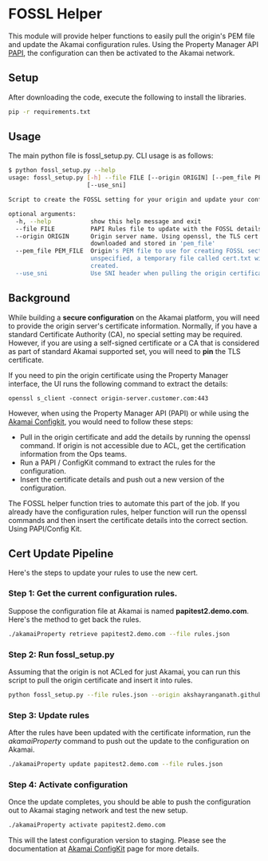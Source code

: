 # FOSSL Helper

This module will provide helper functions to easily pull the origin's PEM file and update the Akamai configuration rules. Using the Property Manager API [PAPI](https://developer.akamai.com/api/luna/papi/overview.html), the configuration can then be activated to the Akamai network.

## Setup
After downloading the code, execute the following to install the libraries.
```bash
pip -r requirements.txt
```

## Usage
The main python file is fossl_setup.py. CLI usage is as follows:
```bash
$ python fossl_setup.py --help
usage: fossl_setup.py [-h] --file FILE [--origin ORIGIN] [--pem_file PEM_FILE]
                      [--use_sni]

Script to create the FOSSL setting for your origin and update your configuration rules

optional arguments:
  -h, --help           show this help message and exit
  --file FILE          PAPI Rules file to update with the FOSSL details
  --origin ORIGIN      Origin server name. Using openssl, the TLS cert will be
                       downloaded and stored in 'pem_file'
  --pem_file PEM_FILE  Origin's PEM file to use for creating FOSSL section. If
                       unspecified, a temporary file called cert.txt will be
                       created.
  --use_sni            Use SNI header when pulling the origin certificate
```

 
## Background

While building a __secure configuration__ on the Akamai platform, you will need to provide the origin server's certificate information. Normally, if you have a standard Certificate Authority (CA), no special setting may be required. However, if you are using a self-signed certificate or a CA that is considered as part of standard Akamai supported set, you will need to __pin__ the TLS certificate.

If you need to pin the origin certificate using the Property Manager interface, the UI runs the following command to extract the details:

	openssl s_client -connect origin-server.customer.com:443

However, when using the Property Manager API (PAPI) or while using the [Akamai Configkit](https://github.com/akamai-open/akamaiconfigkit-public), you would need to follow these steps:

- Pull in the origin certificate and add the details by running the openssl command. If origin is not accessible due to ACL, get the certification information from the Ops teams.
- Run a PAPI / ConfigKit command to extract the rules for the configuration.
- Insert the certificate details and push out a new version of the configuration.

The FOSSL helper function tries to automate this part of the job. If you already have the configuration rules, helper function will run the openssl commands and then insert the certificate details into the correct section. Using PAPI/Config Kit.

## Cert Update Pipeline

Here's the steps to update your rules to use the new cert.

### Step 1: Get the current configuration rules.
Suppose the configuration file at Akamai is named __papitest2.demo.com__. Here's the method to get back the rules.
```bash  
./akamaiProperty retrieve papitest2.demo.com --file rules.json
```

### Step 2: Run fossl_setup.py

Assuming that the origin is not ACLed for just Akamai, you can run this script to pull the origin certificate and insert it into rules.
```bash  
python fossl_setup.py --file rules.json --origin akshayranganath.github.io
```

### Step 3: Update rules
After the rules have been updated with the certificate information, run the _akamaiProperty_ command to push out the update to the configuration on Akamai.
```bash  
./akamaiProperty update papitest2.demo.com --file rules.json
```

### Step 4: Activate configuration
Once the update completes, you should be able to push the configuration out to Akamai staging network and test the new setup.
```bash  
./akamaiProperty activate papitest2.demo.com
```

This will the latest configuration version to staging. Please see the documentation at [Akamai ConfigKit](https://github.com/akamai-open/akamaiconfigkit-public) page for more details.